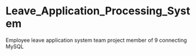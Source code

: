 # Leave_Application_Processing_System
Employee leave application system
team project
member of 9
connecting MySQL

